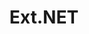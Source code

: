 ---
blog: https://ext.net/blog
codehost: https://github.com/https://github.com/extnet
logohandle: extnet
sort: ext
title: Ext.NET
twitter: https://x.com/extnet
website: https://ext.net/
---